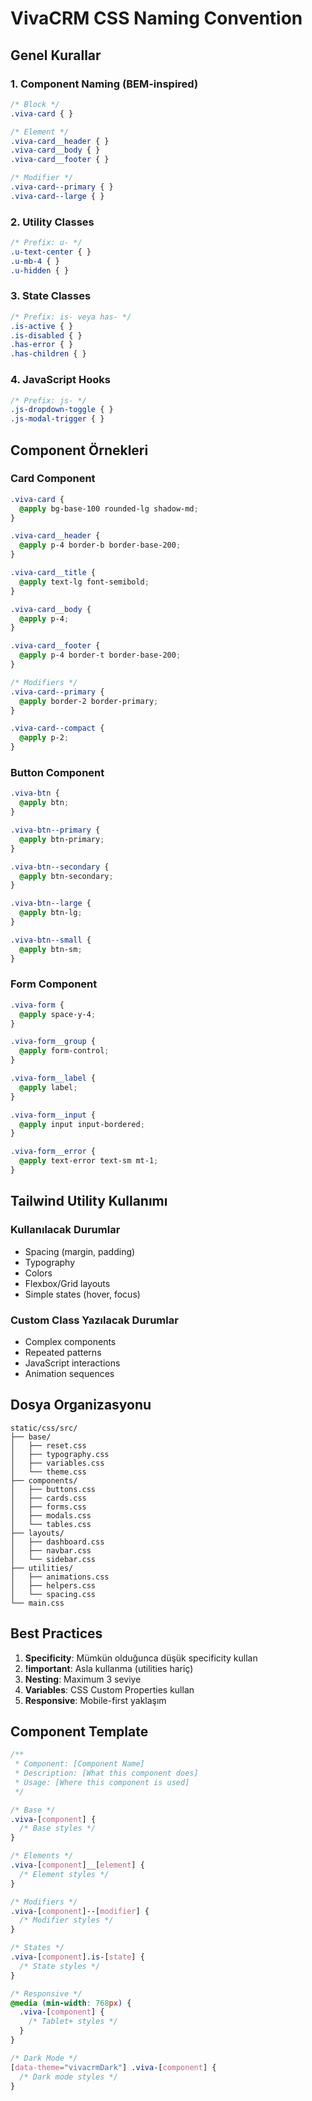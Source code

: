 # VivaCRM CSS Naming Convention

## Genel Kurallar

### 1. Component Naming (BEM-inspired)
```css
/* Block */
.viva-card { }

/* Element */
.viva-card__header { }
.viva-card__body { }
.viva-card__footer { }

/* Modifier */
.viva-card--primary { }
.viva-card--large { }
```

### 2. Utility Classes
```css
/* Prefix: u- */
.u-text-center { }
.u-mb-4 { }
.u-hidden { }
```

### 3. State Classes
```css
/* Prefix: is- veya has- */
.is-active { }
.is-disabled { }
.has-error { }
.has-children { }
```

### 4. JavaScript Hooks
```css
/* Prefix: js- */
.js-dropdown-toggle { }
.js-modal-trigger { }
```

## Component Örnekleri

### Card Component
```css
.viva-card {
  @apply bg-base-100 rounded-lg shadow-md;
}

.viva-card__header {
  @apply p-4 border-b border-base-200;
}

.viva-card__title {
  @apply text-lg font-semibold;
}

.viva-card__body {
  @apply p-4;
}

.viva-card__footer {
  @apply p-4 border-t border-base-200;
}

/* Modifiers */
.viva-card--primary {
  @apply border-2 border-primary;
}

.viva-card--compact {
  @apply p-2;
}
```

### Button Component
```css
.viva-btn {
  @apply btn;
}

.viva-btn--primary {
  @apply btn-primary;
}

.viva-btn--secondary {
  @apply btn-secondary;
}

.viva-btn--large {
  @apply btn-lg;
}

.viva-btn--small {
  @apply btn-sm;
}
```

### Form Component
```css
.viva-form {
  @apply space-y-4;
}

.viva-form__group {
  @apply form-control;
}

.viva-form__label {
  @apply label;
}

.viva-form__input {
  @apply input input-bordered;
}

.viva-form__error {
  @apply text-error text-sm mt-1;
}
```

## Tailwind Utility Kullanımı

### Kullanılacak Durumlar
- Spacing (margin, padding)
- Typography
- Colors
- Flexbox/Grid layouts
- Simple states (hover, focus)

### Custom Class Yazılacak Durumlar
- Complex components
- Repeated patterns
- JavaScript interactions
- Animation sequences

## Dosya Organizasyonu

```
static/css/src/
├── base/
│   ├── reset.css
│   ├── typography.css
│   ├── variables.css
│   └── theme.css
├── components/
│   ├── buttons.css
│   ├── cards.css
│   ├── forms.css
│   ├── modals.css
│   └── tables.css
├── layouts/
│   ├── dashboard.css
│   ├── navbar.css
│   └── sidebar.css
├── utilities/
│   ├── animations.css
│   ├── helpers.css
│   └── spacing.css
└── main.css
```

## Best Practices

1. **Specificity**: Mümkün olduğunca düşük specificity kullan
2. **!important**: Asla kullanma (utilities hariç)
3. **Nesting**: Maximum 3 seviye
4. **Variables**: CSS Custom Properties kullan
5. **Responsive**: Mobile-first yaklaşım

## Component Template

```css
/**
 * Component: [Component Name]
 * Description: [What this component does]
 * Usage: [Where this component is used]
 */

/* Base */
.viva-[component] {
  /* Base styles */
}

/* Elements */
.viva-[component]__[element] {
  /* Element styles */
}

/* Modifiers */
.viva-[component]--[modifier] {
  /* Modifier styles */
}

/* States */
.viva-[component].is-[state] {
  /* State styles */
}

/* Responsive */
@media (min-width: 768px) {
  .viva-[component] {
    /* Tablet+ styles */
  }
}

/* Dark Mode */
[data-theme="vivacrmDark"] .viva-[component] {
  /* Dark mode styles */
}
```